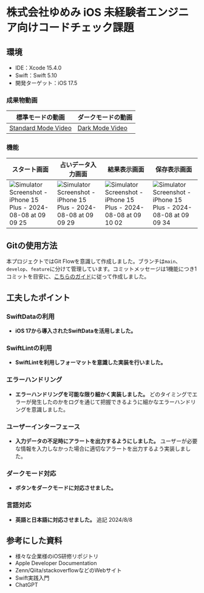 # 株式会社ゆめみ iOS 未経験者エンジニア向けコードチェック課題

## 環境
- IDE：Xcode 15.4.0
- Swift：Swift 5.10
- 開発ターゲット：iOS 17.5

### 成果物動画

| 標準モードの動画 | ダークモードの動画 |
|----------------|----------------|
| [Standard Mode Video](https://github.com/user-attachments/assets/b12e2b61-0892-41bb-9225-c9d39eaeea7a) | [Dark Mode Video](https://github.com/user-attachments/assets/06db9fa4-239a-4001-8a4c-52fbb3d66d93) |

### 機能

| スタート画面 | 占いデータ入力画面 | 結果表示画面 | 保存表示画面 |
|--------------|-------------------|-------------|--------------|
| ![Simulator Screenshot - iPhone 15 Plus - 2024-08-08 at 09 09 25](https://github.com/user-attachments/assets/19f23356-2bfd-46db-9d48-bcae1406d490) | ![Simulator Screenshot - iPhone 15 Plus - 2024-08-08 at 09 09 29](https://github.com/user-attachments/assets/6a34e0f4-6d8e-4fe0-b06d-b548ac0b2643) | ![Simulator Screenshot - iPhone 15 Plus - 2024-08-08 at 09 10 02](https://github.com/user-attachments/assets/82c76e51-2777-425b-bc76-da01044bca42) | ![Simulator Screenshot - iPhone 15 Plus - 2024-08-08 at 09 09 34](https://github.com/user-attachments/assets/ef133933-0f95-4189-a3c1-cd9ba5aa5ca9) |


## Gitの使用方法
本プロジェクトではGit Flowを意識して作成しました。ブランチは`main`、`develop`、`feature`に分けて管理しています。コミットメッセージは1機能につき1コミットを目安に、[こちらのガイド](https://gist.github.com/joshbuchea/6f47e86d2510bce28f8e7f42ae84c716)に従って作成しました。

## 工夫したポイント

### SwiftDataの利用
- **iOS 17から導入されたSwiftDataを活用しました。**

### SwiftLintの利用
- **SwiftLintを利用しフォーマットを意識した実装を行いました。**

### エラーハンドリング
- **エラーハンドリングを可能な限り細かく実装しました。** どのタイミングでエラーが発生したのかをログを通じて把握できるように細かなエラーハンドリングを意識しました。

### ユーザーインターフェース
- **入力データの不足時にアラートを出力するようにしました。** ユーザーが必要な情報を入力しなかった場合に適切なアラートを出力するよう実装しました。

### ダークモード対応
- **ボタンをダークモードに対応させました。**

### 言語対応
- **英語と日本語に対応させました。** 追記 2024/8/8

## 参考にした資料
- 様々な企業様のiOS研修リポジトリ
- Apple Developer Documentation
- Zenn/Qiita/stackoverflowなどのWebサイト
- Swift実践入門
- ChatGPT
